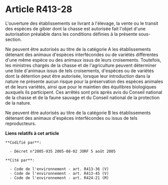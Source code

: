 # Article R413-28

L'ouverture des établissements se livrant à l'élevage, la vente ou le transit des espèces de gibier dont la chasse est
autorisée fait l'objet d'une autorisation préalable dans les conditions définies à la présente sous-section.

Ne peuvent être autorisés au titre de la catégorie A les établissements détenant des animaux d'espèces interfécondes ou de
variétés différentes d'une même espèce ou des animaux issus de leurs croisements. Toutefois, les ministres chargés de la
chasse et de l'agriculture peuvent déterminer une liste d'animaux issus de tels croisements, d'espèces ou de variétés dont la
détention peut être autorisée, lorsque leur introduction dans la nature ne présente aucun risque pour la préservation des
espèces animales et de leurs variétés, ainsi que pour le maintien des équilibres biologiques auxquels ils participent. Ces
arrêtés sont pris après avis du Conseil national de la chasse et de la faune sauvage et du Conseil national de la protection
de la nature.

Ne peuvent être autorisés au titre de la catégorie B les établissements détenant des animaux d'espèces interfécondes ou issus
de tels reproducteurs.

**Liens relatifs à cet article**

	**Codifié par**:

	  - Décret n°2005-935 2005-08-02 JORF 5 août 2005

	**Cité par**:

	  - Code de l'environnement - art. R413-36 (V)
	  - Code de l'environnement - art. R413-45 (V)
	  - Code de l'environnement - art. R424-21 (M)
